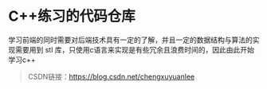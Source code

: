 # C++练习的代码仓库



学习前端的同时需要对后端技术具有一定的了解，并且一定的数据结构与算法的实现需要用到 stl 库，只使用c语言来实现是有些冗余且浪费时间的，因此由此开始学习c++

> CSDN链接：https://blog.csdn.net/chengxuyuanlee
